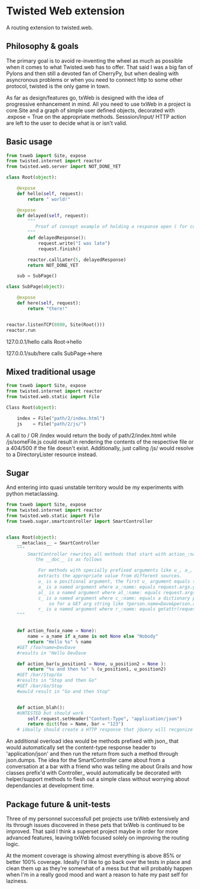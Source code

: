 Twisted Web extension
=====================

   A routing extension to twisted.web.

Philosophy & goals
---------------
The primary goal is to avoid re-inventing the wheel as much as possible when it comes to what Twisted.web has to offer.  That said I was a big fan
of Pylons and then still a devoted fan of CherryPy, but when dealing with asyncronous problems or when you need to connect http to some other protocol,
twisted is the only game in town.

As far as design/features go, txWeb is designed with the idea of progressive enhancement in mind.  All you need to use txWeb in a project is
core.Site and a graph of simple user defined objects, decorated with .expose = True on the appropriate methods.  Sesssion/Input/ HTTP action are
left to the user to decide what is or isn't valid.


Basic usage
----------------

```Python
from txweb import Site, expose
from twisted.internet import reactor
from twisted.web.server import NOT_DONE_YET

class Root(object):

    @expose
    def hello(self, request):
        return " world!"

    @expose
    def delayed(self, request):
        """
           Proof of concept example of holding a response open ( for comet or polling JSON )
        """
        def delayedResponse():
            request.write("I was late")
            request.finish()

        reactor.callLater(5, delayedResponse)
        return NOT_DONE_YET

    sub = SubPage()

class SubPage(object):

    @expose
    def here(self, request):
        return "there!"


reactor.listenTCP(8080, Site(Root()))
reactor.run
```

127.0.0.1/hello   calls Root->hello

127.0.0.1/sub/here calls SubPage->here


Mixed traditional usage
-----------------------

```Python
from txweb import Site, expose
from twisted.internet import reactor
from twisted.web.static import File

Class Root(object):

    index = File("path/2/index.html")
    js    = File("path/2/js/")

```


A call to / OR /index would return the body of path/2/index.html while /js/someFile.js could result in rendering the contents of the respective file or
a 404/500 if the file doesn't exist.   Additionally, just calling /js/ would resolve to a DirectoryLister resource instead.



Sugar
---------------------

And entering into quasi unstable territory would be my experiments with python metaclassing.

```Python
from txweb import Site, expose
from twisted.internet import reactor
from twisted.web.static import File
from txweb.sugar.smartcontroller import SmartController


class Root(object):
    __metaclass__ = SmartController
    """
        SmartController rewrites all methods that start with action_:name: to :name: then decorates them with the ActionMethodDecorator
           the __doc__ is as follows

            For methods with specially prefixed arguments like u_, a_, and r_
            extracts the appropriate value from different sources.
            u_ is a positional argument, the first u_ argument equals to request.postpath[0] and so on.  If missing or empty a u_ argument defaults to None
            a_ is a named argument where a_:name: equals request.args.get(name, [default])[0]
            al_ is a named argument where al_:name: equals request.args.get(name, default)
            c_ is a named argument where c_:name: equals a dictionary populated with all arguments that start with :name:
                so for a GET arg string like ?person.name=Dave&person.age=30&person.sex=Male would be c_person = Dict(name = DevDave, sex = Male, age = 30 )
            r_ is a named argument where r_:name: equals getattr(request, name, default = None)
    """


    def action_foo(a_name = None):
        name = a_name if a_name is not None else "Nobody"
        return "Hello %s" % name
    #GET /foo?name=DevDave
    #results in "Hello DevDave

    def action_bar(u_position1 = None, u_position2 = None ):
        return "%s and then %s" % (u_position1, u_position2)
    #GET /bar/Stop/Go
    #results in "Stop and then Go"
    #GET /bar/Go/Stop
    #would result in "Go and then Stop"


    def action_blah():
    #UNTESTED but should work
        self.request.setHeader("Content-Type", "application/json")
        return dict(foo = Name, bar = "123")
    # ideally should create a HTTP response that jQuery will recgonize as JSON and received the JSON object {"foo":}
```

An additional overload idea would be methods prefixed with json_ that would automatically set the content-type response header  to 'application/json' and
then run the return from such a method through json.dumps.   The idea for the SmartController came about from a conversation at a bar with a friend
who was telling me about Grails and how classes prefix'd with Controller_ would automatically be decorated with helper/support methods to flesh out a simple class
without worrying about dependancies at development time.



Package future & unit-tests
---------------------------

Three of my personnel successfull pet projects use txWeb extensively and its through
issues discovered in these pets that txWeb is continued to be improved.  That said I think a
superset project maybe in order for more advanced features, leaving txWeb focused solely on
improving the routing logic.

At the moment coverage is showing almost everything is above 85% or better 100% coverage.  Ideally I'd like
to go back over the tests in place and clean them up as they're somewhat of a mess but that will probably happen
when I'm in a really good mood and want a reason to hate my past self for laziness.